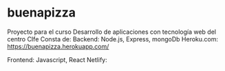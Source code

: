 # buenapizza
Proyecto para el curso Desarrollo de aplicaciones con tecnología web del centro CIfe
Consta de:
  Backend:
    Node.js, Express, mongoDb
    Heroku.com: https://buenapizza.herokuapp.com/
    
   Frontend:
    Javascript, React
    Netlify: 
